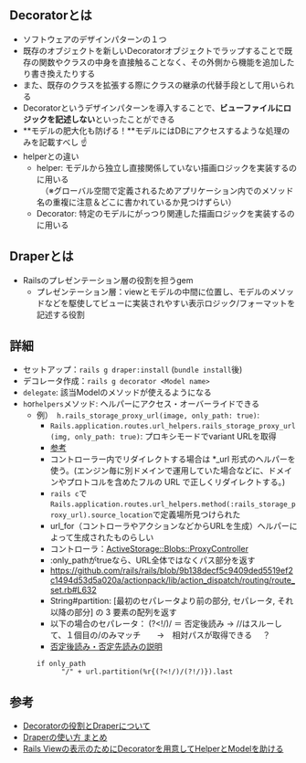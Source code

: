 ## Decoratorとは
- ソフトウェアのデザインパターンの１つ
- 既存のオブジェクトを新しいDecoratorオブジェクトでラップすることで既存の関数やクラスの中身を直接触ることなく、その外側から機能を追加したり書き換えたりする
- また、既存のクラスを拡張する際にクラスの継承の代替手段として用いられる
- Decoratorというデザインパターンを導入することで、**ビューファイルにロジックを記述しない**といったことができる
- **モデルの肥大化も防げる！**モデルにはDBにアクセスするような処理のみを記載すべし ☝️   
- helperとの違い
  - helper: モデルから独立し直接関係していない描画ロジックを実装するのに用いる  
   　（※グローバル空間で定義されるためアプリケーション内でのメソッド名の重複に注意＆どこに書かれているか見つけずらい）
  - Decorator: 特定のモデルにがっつり関連した描画ロジックを実装するのに用いる   


## Draperとは
- Railsのプレゼンテーション層の役割を担うgem
  -  プレゼンテーション層：viewとモデルの中間に位置し、モデルのメソッドなどを駆使してビューに実装されやすい表示ロジック/フォーマットを記述する役割


## 詳細
- セットアップ：`rails g draper:install`  (`bundle install`後)
- デコレータ作成：`rails g decorator <Model name>`
- `delegate`: 該当Modelのメソッドが使えるようになる
- `h`or`helpers`メソッド: ヘルパーにアクセス・オーバーライドできる
  - 例）` h.rails_storage_proxy_url(image, only_path: true)`:
    - `Rails.application.routes.url_helpers.rails_storage_proxy_url(img, only_path: true)`: プロキシモードでvariant URLを取得
    - [参考](https://www.appsloveworld.com/ruby/100/183/rails-activestorage-how-to-get-variant-url-when-in-proxy-mode)
    - コントローラー内でリダイレクトする場合は *_url 形式のヘルパーを使う。(エンジン毎に別ドメインで運用していた場合などに、ドメインやプロトコルを含めたフルの URL で正しくリダイレクトする。)
    -  `rails c`で`Rails.application.routes.url_helpers.method(:rails_storage_proxy_url).source_location`で定義場所見つけられた
    -  url_for（コントローラやアクションなどからURLを生成）ヘルパーによって生成されたものらしい
    -  コントローラ：[ActiveStorage::Blobs::ProxyController ](https://edgeapi.rubyonrails.org/classes/ActiveStorage/Blobs/ProxyController.html)
    -  :only_pathがtrueなら、URL全体ではなくパス部分を返す	
    -  https://github.com/rails/rails/blob/9b138decf5c9409ded5519ef2c1494d53d5a020a/actionpack/lib/action_dispatch/routing/route_set.rb#L632
    -  String#partition: [最初のセパレータより前の部分, セパレータ, それ以降の部分] の 3 要素の配列を返す  
    -  以下の場合のセパレータ： (?<!/)/ ＝ 否定後読み → //はスルーして、１個目の/のみマッチ　　→　相対パスが取得できる 　？
    -  [否定後読み・否定先読みの説明](https://www.javadrive.jp/regex-basic/writing/index2.html#section5)
      ```
      if only_path
            "/" + url.partition(%r{(?<!/)/(?!/)}).last
      ```


## 参考
- [Decoratorの役割とDraperについて](https://qiita.com/jonson29/items/00077b54bb91ed74fdb8)
- [Draperの使い方 まとめ](https://nekorails.hatenablog.com/entry/2018/10/13/070437)
- [Rails Viewの表示のためにDecoratorを用意してHelperとModelを助ける](https://qiita.com/shizuma/items/ce9e863e9c94e88e0a57)
